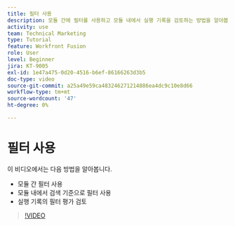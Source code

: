 ```yaml
---
title: 필터 사용
description: 모듈 간에 필터를 사용하고 모듈 내에서 실행 기록을 검토하는 방법을 알아봅니다. [!DNL Adobe Workfront Fusion].
activity: use
team: Technical Marketing
type: Tutorial
feature: Workfront Fusion
role: User
level: Beginner
jira: KT-9005
exl-id: 1e47a475-0d20-4516-b6ef-86166263d3b5
doc-type: video
source-git-commit: a25a49e59ca483246271214886ea4dc9c10e8d66
workflow-type: tm+mt
source-wordcount: '47'
ht-degree: 0%

---
```


# 필터 사용

이 비디오에서는 다음 방법을 알아봅니다.

* 모듈 간 필터 사용
* 모듈 내에서 검색 기준으로 필터 사용
* 실행 기록의 필터 평가 검토

>[!VIDEO](https://video.tv.adobe.com/v/335265/?quality=12&learn=on)
